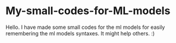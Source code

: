 # My-small-codes-for-ML-models
Hello. I have made some small codes for the ml models for easily remembering the ml models syntaxes. It might help others. :)

